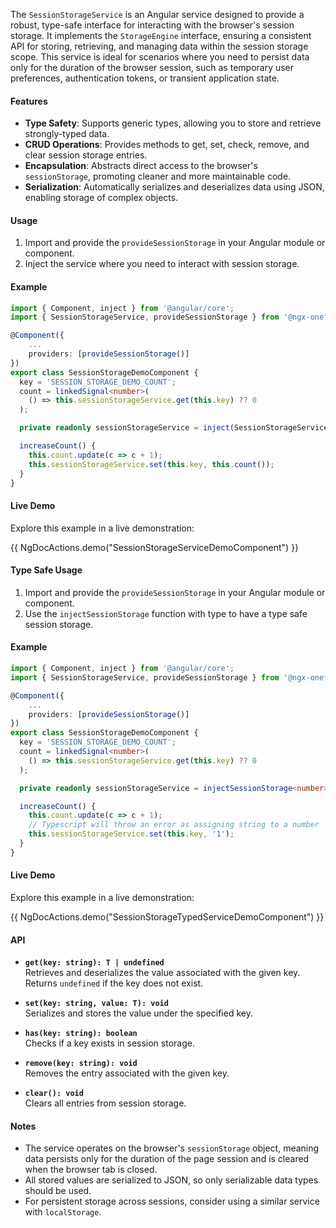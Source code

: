 
The `SessionStorageService` is an Angular service designed to provide a robust, type-safe interface for interacting with the browser's session storage. It implements the `StorageEngine` interface, ensuring a consistent API for storing, retrieving, and managing data within the session storage scope. This service is ideal for scenarios where you need to persist data only for the duration of the browser session, such as temporary user preferences, authentication tokens, or transient application state.

#### Features

- **Type Safety**: Supports generic types, allowing you to store and retrieve strongly-typed data.
- **CRUD Operations**: Provides methods to get, set, check, remove, and clear session storage entries.
- **Encapsulation**: Abstracts direct access to the browser's `sessionStorage`, promoting cleaner and more maintainable code.
- **Serialization**: Automatically serializes and deserializes data using JSON, enabling storage of complex objects.

#### Usage

1. Import and provide the `provideSessionStorage` in your Angular module or component.
2. Inject the service where you need to interact with session storage.

#### Example

```typescript
import { Component, inject } from '@angular/core';
import { SessionStorageService, provideSessionStorage } from '@ngx-oneforall/services';

@Component({
    ...
    providers: [provideSessionStorage()]
})
export class SessionStorageDemoComponent {
  key = 'SESSION_STORAGE_DEMO_COUNT';
  count = linkedSignal<number>(
    () => this.sessionStorageService.get(this.key) ?? 0
  );

  private readonly sessionStorageService = inject(SessionStorageService);

  increaseCount() {
    this.count.update(c => c + 1);
    this.sessionStorageService.set(this.key, this.count());
  }
}
```

#### Live Demo

Explore this example in a live demonstration:

{{ NgDocActions.demo("SessionStorageServiceDemoComponent") }}


#### Type Safe Usage

1. Import and provide the `provideSessionStorage` in your Angular module or component.
2. Use the `injectSessionStorage` function with type to have a type safe session storage.

#### Example

```typescript
import { Component, inject } from '@angular/core';
import { SessionStorageService, provideSessionStorage } from '@ngx-oneforall/services';

@Component({
    ...
    providers: [provideSessionStorage()]
})
export class SessionStorageDemoComponent {
  key = 'SESSION_STORAGE_DEMO_COUNT';
  count = linkedSignal<number>(
    () => this.sessionStorageService.get(this.key) ?? 0
  );

  private readonly sessionStorageService = injectSessionStorage<number>();

  increaseCount() {
    this.count.update(c => c + 1);
    // Typescript will throw an error as assigning string to a number
    this.sessionStorageService.set(this.key, '1');
  }
}
```

#### Live Demo

Explore this example in a live demonstration:

{{ NgDocActions.demo("SessionStorageTypedServiceDemoComponent") }}

#### API

- **`get(key: string): T | undefined`**  
    Retrieves and deserializes the value associated with the given key. Returns `undefined` if the key does not exist.

- **`set(key: string, value: T): void`**  
    Serializes and stores the value under the specified key.

- **`has(key: string): boolean`**  
    Checks if a key exists in session storage.

- **`remove(key: string): void`**  
    Removes the entry associated with the given key.

- **`clear(): void`**  
    Clears all entries from session storage.

#### Notes

- The service operates on the browser's `sessionStorage` object, meaning data persists only for the duration of the page session and is cleared when the browser tab is closed.
- All stored values are serialized to JSON, so only serializable data types should be used.
- For persistent storage across sessions, consider using a similar service with `localStorage`.




